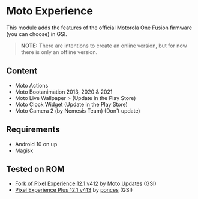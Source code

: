 # Moto Experience

This module adds the features of the official Motorola One Fusion firmware (you can choose) in GSI.

> **NOTE:** There are intentions to create an online version, but for now there is only an offline version.

## Content
- Moto Actions
- Moto Bootanimation 2013, 2020 & 2021
- Moto Live Wallpaper > (Update in the Play Store)
- Moto Clock Widget (Update in the Play Store)
- Moto Camera 2 (by Nemesis Team) (Don't update)

## Requirements
- Android 10 on up
- Magisk

## Tested on ROM
- [Fork of Pixel Experience 12.1 v412](https://t.me/MotoUpdatesbr/17) by [Moto Updates](https://t.me/MotoUpdatesbr) (GSI)
- [Pixel Experience Plus 12.1 v413](https://github.com/ponces/treble_build_pe/releases/tag/v413-plus) by [ponces](https://github.com/ponces) (GSI)